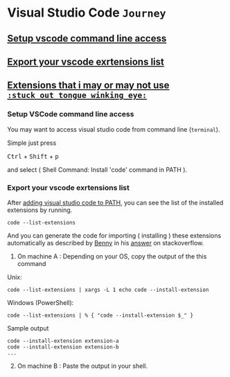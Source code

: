 # Visual Studio Code `Journey`

## [Setup vscode command line access](#setup-vscode-access-from-command-line)

## [Export your vscode exrtensions list](#setup-vscode-access-from-command-line)

## [Extensions that i may or may not use `:stuck_out_tongue_winking_eye:` ](extensions.md)

### Setup VSCode command line access

You may want to access visual studio code from command line (`terminal`).

Simple just press 

<kbd>Ctrl</kbd> + <kbd>Shift</kbd> + <kbd>p</kbd>

and select ( Shell Command: Install 'code' command in PATH ).

### Export your vscode exrtensions list

After [adding visual studio code to PATH](#setup-vscode-command-line-access), you can see the list of the installed extensions by running.

```
code --list-extensions

```

And you can generate the code for importing ( installing ) these extensions automatically as described by [Benny](https://stackoverflow.com/users/2243665/benny) in his [answer](https://stackoverflow.com/a/49398449) on stackoverflow.

1. On machine A : Depending on your OS, copy the output of the this command 

Unix:
```
code --list-extensions | xargs -L 1 echo code --install-extension
```
Windows (PowerShell):
```
code --list-extensions | % { "code --install-extension $_" }
```

Sample output

```
code --install-extension extension-a
code --install-extension extension-b
...
```

2. On machine B : Paste the output in your shell.